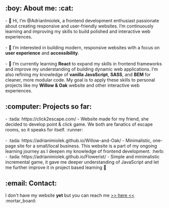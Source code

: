 <h2>:boy: About me: :cat:</h1>
- 👋 Hi, I’m @AdrianImiolek, a frontend development enthusiast passionate about creating responsive and user-friendly websites. I’m continuously learning and improving my skills to build polished and interactive web experiences. </br ></br >
- 👀 I’m interested in building modern, responsive websites with a focus on <b>user experience</b> and <b>accessibility</b>. </br ></br >
- 🌱 I’m currently learning <b>React</b> to expand my skills in frontend frameworks and improve my understanding of building dynamic web applications. I’m also refining my knowledge of <b>vanilla JavaScript</b>, <b>SASS</b>, and <b>BEM</b> for cleaner, more modular code. My goal is to apply these skills to personal projects like my <b>Willow & Oak</b> website and other interactive web experiences. 
<h2>:computer: Projects so far:</h2>
- :tada: https://click2escape.com/ - Website made for my friend, she decided to develop point & click game. We both are fanatics of escape rooms, so it speaks for itself. :runner: </br></br >
- :tada: https://adrianimiolek.github.io/Willow-and-Oak/ - Minimalistic, one-page site for a small/local business. This website is a part of my ongoing learning journey as I deepen my knowledge of frontend development. :herb:
</br>
- :tada: https://adrianimiolek.github.io/Flowerist/ - Simple and minimalistic incremental game, it gave me deeper understanding of JavaScript and let me further improve it in project based learning 💮 </br>
<h2>:email: Contact:</h2>
I don't have my website <b>yet</b> but you can reach me <a href="mailto:adrian.imiolek99@gmail.com"> >> here << </a> :mortar_board:
